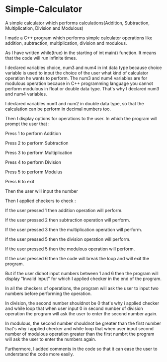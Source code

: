 # Simple-Calculator
A simple calculator which performs calculations(Addition, Subtraction, Multiplication, Division and Modulous)


I made a C++ program which performs simple calculator operations like addition, subtraction, multiplication, division and modulous.


As I have written while(true) in the starting of int main() function. It means that the code will run infinite times.


I declared variables choice, num3 and num4 in int data type because choice variable is used to input the choice of the user what kind of calculator operation he wants to perform. The num3 and num4 variables are for modulous operation because in C++ programming language you cannot perform modulous in float or double data type. That's why I declared num3 and num4 variables.


I declared variables num1 and num2 in double data type, so that the calculation can be perform in decimal numbers too.


Then I display options for operations to the user. In which the program will prompt the user that :

Press 1 to perform Addition

Press 2 to perform Subtraction

Press 3 to perform Multiplication

Press 4 to perform Division

Press 5 to perform Modulus

Press 6 to exit


Then the user will input the number


Then I applied checkers to check : 

If the user pressed 1 then addition operation will perform.

If the user pressed 2 then subtraction operation will perform.

If the user pressed 3 then the multiplication operation will perform.

If the user pressed 5 then the division operation will perform.

If the user pressed 5 then the modulous operation will perform.

If the user pressed 6 then the code will break the loop and will exit the program.

But if the user didnot input numbers between 1 and 6 then the program will display "Invalid Input" for which I applied checker in the end of the program.


In all the checkers of operations, the program will ask the user to input two numbers before performing the operation.


In division, the second number shouldnot be 0 that's why i applied checker and while loop that when user input 0 in second number of division operation the program will ask the user to enter the second number again.



In modulous, the second number shouldnot be greater than the first number that's why i applied checker and while loop that when user input second number of modulous operation greater than the first numbrt the program will ask the user to enter the numbers again.


Furthermore, I added comments in the code so that it can ease the user to understand the code more easily.
